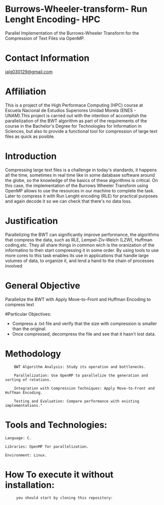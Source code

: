 # Burrows-Wheeler-transform- Run Lenght Encoding- HPC
Parallel Implementation of the Burrows-Wheeler Transform for the Compression of Text Files via OpenMP.

# Contact Information
jalg030129@gmail.com 

# Affiliation
This is a project of the High Performace Computing (HPC) course at Escuela Nacional de Estudios Superiores Unidad Morela (ENES - UNAM).This project is carried out with the intention of accomplish the parallelization of the BWT algorithm as part of the requirements of the course in the Bachelor's Degree for Technologies for Information in Sciences, but also to provide a functional tool for compression of large text files as quick as posible.

# Introduction
Compressing large text files is a challenge in today's standards, it happens all the time, sometimes in real time like in some database software around the globe, so the knowledge of the basics of these algorithms is critical. On this case, the implementation of the Burrows Wheeler Transform using OpenMP allows to use the resources in our machine to complete the task. Later to compress it with Run Lenght encoding (RLE) for practical purposes and again decode it so we can check that there's no data loss.

# Justification 
Parallelizing the BWT can significantly improve performance, the algorithms that compress the data, such as RLE, Lempel-Ziv-Welch (LZW), Huffman coding,etc. They all share things in common wich is the oranization of the informatino to then start compressing it in some order. By using tools to use more cores to this task enables its use in applications that handle large volumes of data, to organize it, and lend a hand to the chain of processes involved

# General Objective
Parallelize the BWT with Apply Move-to-Front and Huffman Encoding to compress text

#Particular Objectives:

* Compress a .txt file and verify that the size with compression is smaller than the original.
* Once compressed, decompress the file and see that it hasn't lost data.


# Methodology
        BWT Algorithm Analysis: Study its operation and bottlenecks.

        Parallelization: Use OpenMP to parallelize the generation and sorting of rotations.

        Integration with Compression Techniques: Apply Move-to-Front and Huffman Encoding.

        Testing and Evaluation: Compare performance with existing implementations."

# Tools and Technologies:

    Language: C.

    Libraries: OpenMP for parallelization.

    Environment: Linux.
# How To execute it without installation:
         you should start by cloning this repository: 
         
